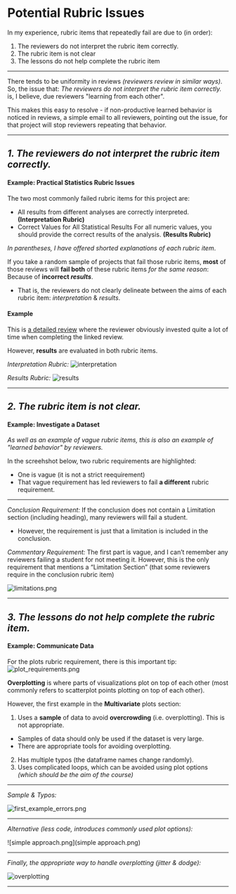 # Potential Rubric Issues

In my experience, rubric items that repeatedly fail are due to (in order):

1. The reviewers do not interpret the rubric item correctly.
2. The rubric item is not clear
3. The lessons do not help complete the rubric item

***

There tends to be uniformity in reviews _(reviewers review in similar ways)_. So, the issue that: _The reviewers do not interpret the rubric item correctly._ is, I believe, due reviewers "learning from each other".

This makes this easy to resolve - if non-productive learned behavior is noticed in reviews, a simple email to all reviewers, pointing out the issue, for that project will stop reviewers repeating that behavior.

***


## _**1. The reviewers do not interpret the rubric item correctly.**_

#### Example: Practical Statistics Rubric Issues


The two most commonly failed rubric items for this project are:

  - All results from different analyses are correctly interpreted. **(Interpretation Rubric)**
  - Correct Values for All Statistical Results
For all numeric values, you should provide the correct results of the analysis.  **(Results Rubric)**

_In parentheses, I have offered shorted explanations of each rubric item_.

If you take a random sample of projects that fail those rubric items, **most** of those reviews will **fail both** of these rubric items _for the same reason_: Because of **incorrect _results_**.

- That is, the reviewers do not clearly delineate between the aims of each rubric item: _interpretation_ & _results_.


#### Example

This is [a detailed review](https://review.udacity.com/#!/reviews/4149326) where the reviewer obviously invested quite a lot of time when completing the linked review.

However, **results** are evaluated in both rubric items.


_Interpretation Rubric:_
![interpretation](interpretation.jpg)

_Results Rubric:_
![results](results.jpg)


***


## _**2. The rubric item is not clear.**_

#### Example: Investigate a Dataset

_As well as an example of vague rubric items, this is also an example of "learned behavior" by reviewers._

In the screehshot below, two rubric requirements are highlighted:

- One is vague (it is not a strict reequirement)
- That vague requirement has led reviewers to fail **a different** rubric requirement.

***

_Conclusion Requirement:_ If the conclusion does not contain a Limitation section (including heading), many reviewers will fail a student.

- However, the requirement is just that a limitation is included in the conclusion.


_Commentary Requirement:_ The first part is vague, and I can’t remember any reviewers failing a student for not meeting it. However, this is the only requirement that mentions a “Limitation Section” (that some reviewers require in the conclusion rubric item)

![limitations.png](limitations.png)

***

## _**3. The lessons do not help complete the rubric item.**_

#### Example: Communicate Data

For the plots rubric requirement, there is this important tip:
![plot_requirements.png](plot_requirements.png)

**Overplotting** is where parts of visualizations plot on top of each other (most commonly refers to scatterplot points plotting on top of each other).

However, the first example in the **Multivariate** plots section:

1. Uses a **sample** of data to avoid **overcrowding** (i.e. overplotting). This is not appropriate.
  - Samples of data should only be used if the dataset is very large.
  - There are appropriate tools for avoiding overplotting.
2. Has multiple typos (the dataframe names change randomly).
3. Uses complicated loops, which can be avoided using plot options _(which should be the aim of the course)_

***

_Sample & Typos:_

![first_example_errors.png](first_example_errors.png)

***

_Alternative (less code, introduces commonly used plot options):_

![simple approach.png](simple approach.png)

***

_Finally, the appropriate way to handle overplotting (jitter & dodge):_

![overplotting](overplotting.png)

***
